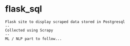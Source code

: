 # flask_sql

    Flask site to display scraped data stored in Postgresql
    --
    Collected using Scrapy
    --
    ML / NLP part to follow...
